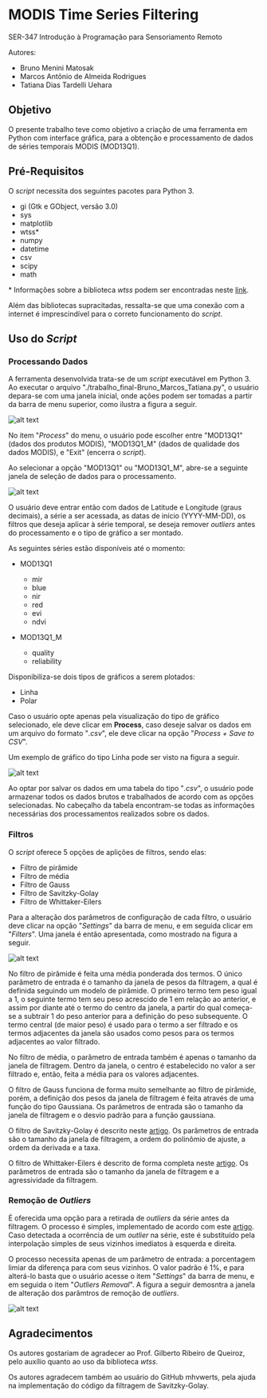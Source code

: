 # MODIS Time Series Filtering

SER-347 Introdução à Programação para Sensoriamento Remoto

Autores:
+ Bruno Menini Matosak
+ Marcos Antônio de Almeida Rodrigues
+ Tatiana Dias Tardelli Uehara

## Objetivo

O presente trabalho teve como objetivo a criação de uma ferramenta em Python com interface gráfica, para a obtenção e processamento de dados de séries temporais MODIS (MOD13Q1).

## Pré-Requisitos

O _script_ necessita dos seguintes pacotes para Python 3.

+ gi (Gtk e GObject, versão 3.0)
+ sys
+ matplotlib
+ wtss*
+ numpy
+ datetime
+ csv
+ scipy
+ math

\* Informações sobre a biblioteca _wtss_ podem ser encontradas neste [link](https://github.com/e-sensing/wtss.py).

Além das bibliotecas supracitadas, ressalta-se que uma conexão com a internet é imprescindível para o correto funcionamento do _script_.

## Uso do _Script_

### Processando Dados

A ferramenta desenvolvida trata-se de um _script_ executável em Python 3. Ao executar o arquivo "./trabalho_final-Bruno_Marcos_Tatiana.py", o usuário depara-se com uma janela inicial, onde ações podem ser tomadas a partir da barra de menu superior, como ilustra a figura a seguir.

![alt text](./Figures/1.png "Janela inicial gerada pelo script.")

No item "_Process_" do menu, o usuário pode escolher entre "MOD13Q1" (dados dos produtos MODIS), "MOD13Q1_M" (dados de qualidade dos dados MODIS), e "Exit" (encerra o _script_).

Ao selecionar a opção "MOD13Q1" ou "MOD13Q1_M", abre-se a seguinte janela de seleção de dados para o processamento.

![alt text](./Figures/2.png "Janela de seleção de dados.")

O usuário deve entrar então com dados de Latitude e Longitude (graus decimais), a série a ser acessada, as datas de início (YYYY-MM-DD), os filtros que deseja aplicar à série temporal, se deseja remover _outliers_ antes do processamento e o tipo de gráfico a ser montado.

As seguintes séries estão disponíveis até o momento:

+ MOD13Q1
  + mir
  + blue
  + nir
  + red
  + evi
  + ndvi


+ MOD13Q1_M
  + quality
  + reliability

Disponibiliza-se dois tipos de gráficos a serem plotados:
+ Linha
+ Polar

Caso o usuário opte apenas pela visualização do tipo de gráfico selecionado, ele deve clicar em **Process**, caso deseje salvar os dados em um arquivo do formato "_.csv_", ele deve clicar na opção "_Process + Save to CSV_".

Um exemplo de gráfico do tipo Linha pode ser visto na figura a seguir.

![alt text](./Figures/3.png "Exemplo de gráfico de linha exportado pelo script.")

Ao optar por salvar os dados em uma tabela do tipo "_.csv_", o usuário pode armazenar todos os dados brutos e trabalhados de acordo com as opções selecionadas. No cabeçalho da tabela encontram-se todas as informações necessárias dos processamentos realizados sobre os dados.

### Filtros

O _script_ oferece 5 opções de aplições de filtros, sendo elas:

+ Filtro de pirâmide
+ Filtro de média
+ Filtro de Gauss
+ Filtro de Savitzky-Golay
+ Filtro de Whittaker-Eilers

Para a alteração dos parâmetros de configuração de cada filtro, o usuário deve clicar na opção "_Settings_" da barra de menu, e em seguida clicar em "_Filters_". Uma janela é então apresentada, como mostrado na figura a seguir.

![alt text](./Figures/4.png "Janela de configuração dos parâmetros dos filtros.")

No filtro de pirâmide é feita uma média ponderada dos termos. O único parâmetro de entrada é o tamanho da janela de pesos da filtragem, a qual é definida seguindo um modelo de pirâmide. O primeiro termo tem peso igual a 1, o seguinte termo tem seu peso acrescido de 1 em relação ao anterior, e assim por diante até o termo do centro da janela, a partir do qual começa-se a subtrair 1 do peso anterior para a definição do peso subsequente. O termo central (de maior peso) é usado para o termo a ser filtrado e os termos adjacentes da janela são usados como pesos para os termos adjacentes ao valor filtrado.

No filtro de média, o parâmetro de entrada também é apenas o tamanho da janela de filtragem. Dentro da janela, o centro é estabelecido no valor a ser filtrado e, então, feita a média para os valores adjacentes.

O filtro de Gauss funciona de forma muito semelhante ao filtro de pirâmide, porém, a definição dos pesos da janela de filtragem é feita através de uma função do tipo Gaussiana. Os parâmetros de entrada são o tamanho da janela de filtragem e o desvio padrão para a função gaussiana.

O filtro de Savitzky-Golay é descrito neste [artigo](https://pubs.acs.org/doi/pdf/10.1021/ac60214a047). Os parâmetros de entrada são o tamanho da janela de filtragem, a ordem do polinômio de ajuste, a ordem da derivada e a taxa.

O filtro de Whittaker-Eilers é descrito de forma completa neste [artigo](https://pubs.acs.org/doi/abs/10.1021/ac034173t). Os parâmetros de entrada são o tamanho da janela de filtragem e a agressividade da filtragem.

### Remoção de _Outliers_

É oferecida uma opção para a retirada de _outliers_ da série antes da filtragem. O processo é simples, implementado de acordo com este [artigo](https://www.mdpi.com/2072-4292/5/12/6159). Caso detectada a ocorrência de um _outlier_ na série, este é substituído pela interpolação simples de seus vizinhos imediatos à esquerda e direita.

O processo necessita apenas de um parâmetro de entrada: a porcentagem limiar da diferença para com seus vizinhos. O valor padrão é 1%, e para alterá-lo basta que o usuário acesse o item "_Settings_" da barra de menu, e em seguida o item "_Outliers Removal_". A figura a seguir demosntra a janela de alteração dos parâmtros de remoção de _outliers_.

![alt text](./Figures/5.png "Janela de configuração do parâmetro da remoção dos outliers.")

## Agradecimentos

Os autores gostariam de agradecer ao Prof. Gilberto Ribeiro de Queiroz, pelo auxílio quanto ao uso da biblioteca _wtss_.

Os autores agradecem também ao usuário do GitHub mhvwerts, pela ajuda na implementação do código da filtragem de Savitzky-Golay.
